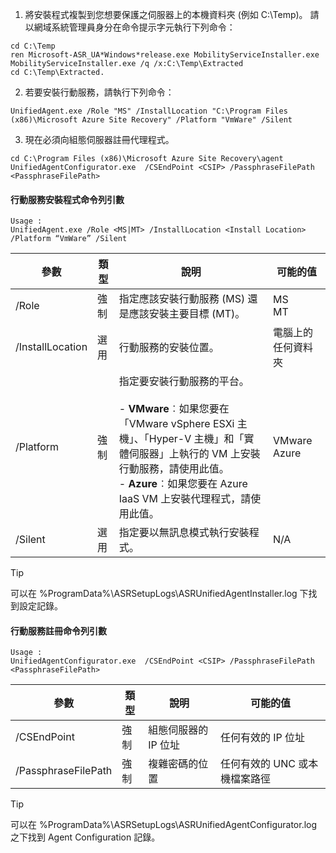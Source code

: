 1. 將安裝程式複製到您想要保護之伺服器上的本機資料夾 (例如 C:\Temp)。 請以網域系統管理員身分在命令提示字元執行下列命令：

  ```
  cd C:\Temp
  ren Microsoft-ASR_UA*Windows*release.exe MobilityServiceInstaller.exe
  MobilityServiceInstaller.exe /q /x:C:\Temp\Extracted
  cd C:\Temp\Extracted.
  ```
2. 若要安裝行動服務，請執行下列命令：

  ```
  UnifiedAgent.exe /Role "MS" /InstallLocation "C:\Program Files (x86)\Microsoft Azure Site Recovery" /Platform "VmWare" /Silent
  ```
3. 現在必須向組態伺服器註冊代理程式。

  ```
  cd C:\Program Files (x86)\Microsoft Azure Site Recovery\agent
  UnifiedAgentConfigurator.exe  /CSEndPoint <CSIP> /PassphraseFilePath <PassphraseFilePath>
  ```

#### <a name="mobility-service-installer-command-line-arguments"></a>行動服務安裝程式命令列引數

```
Usage :
UnifiedAgent.exe /Role <MS|MT> /InstallLocation <Install Location> /Platform “VmWare” /Silent
```

| 參數|類型|說明|可能的值|
|-|-|-|-|
|/Role|強制|指定應該安裝行動服務 (MS) 還是應該安裝主要目標 (MT)。|MS </br> MT|
|/InstallLocation|選用|行動服務的安裝位置。|電腦上的任何資料夾|
|/Platform|強制|指定要安裝行動服務的平台。 </br> </br>- **VMware**︰如果您要在「VMware vSphere ESXi 主機」、「Hyper-V 主機」和「實體伺服器」上執行的 VM 上安裝行動服務，請使用此值。 </br> - **Azure**︰如果您要在 Azure IaaS VM 上安裝代理程式，請使用此值。 | VMware </br> Azure|
|/Silent|選用|指定要以無訊息模式執行安裝程式。| N/A|

>[!TIP]
> 可以在 %ProgramData%\ASRSetupLogs\ASRUnifiedAgentInstaller.log 下找到設定記錄。

#### <a name="mobility-service-registration-command-line-arguments"></a>行動服務註冊命令列引數

```
Usage :
UnifiedAgentConfigurator.exe  /CSEndPoint <CSIP> /PassphraseFilePath <PassphraseFilePath>
```

  | 參數|類型|說明|可能的值|
  |-|-|-|-|
  |/CSEndPoint |強制|組態伺服器的 IP 位址| 任何有效的 IP 位址|
  |/PassphraseFilePath|強制|複雜密碼的位置 |任何有效的 UNC 或本機檔案路徑|


>[!TIP]
> 可以在 %ProgramData%\ASRSetupLogs\ASRUnifiedAgentConfigurator.log 之下找到 Agent Configuration 記錄。
